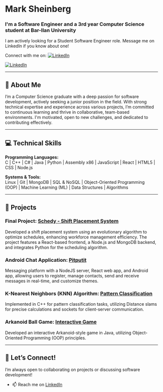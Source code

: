 # Mark Sheinberg
###  I'm a Software Engineer and a 3rd year Computer Science student at Bar-Ilan University

I am actively looking for a Student Software Engineer role. Message me on LinkedIn if you know about one!

Connect with me on: [![LinkedIn](https://img.shields.io/badge/LinkedIn-blue?logo=linkedin&logoColor=white)](https://www.linkedin.com/in/mark-sheinberg-658121248/)



[![LinkedIn](https://img.shields.io/badge/LinkedIn-0077B5?style=for-the-badge&logo=linkedin&logoColor=white)](https://linkedin.com/in/naama-matzliach)

---

## 👋 About Me  
I’m a Computer Science graduate with a deep passion for software development, actively seeking a junior position in the field. With strong technical expertise and experience across various projects, I’m committed to continuous learning and thrive in collaborative, team-based environments. I'm motivated, open to new challenges, and dedicated to contributing effectively.

---

## 💻 Technical Skills  
**Programming Languages:**  
C | C++ | C# | Java | Python | Assembly x86 | JavaScript | React | HTML5 | CSS | Node.js  

**Systems & Tools:**  
Linux | Git | MongoDB | SQL & NoSQL | Object-Oriented Programming (OOP) | Machine Learning (ML) | Data Structures | Algorithms  

---

## 📂 Projects  

### Final Project: [Schedy - Shift Placement System](https://github.com/naamamat/Schedy)  
Developed a shift placement system using an evolutionary algorithm to optimize schedules, enhancing workforce management efficiency. The project features a React-based frontend, a Node.js and MongoDB backend, and integrates Python for the scheduling algorithm.

### Android Chat Application: [Pitputit](https://github.com/naamamat/AndroidChatApp)  
Messaging platform with a NodeJS server, React web app, and Android app, allowing users to register, manage contacts, send and receive messages in real-time, and customize themes.

### K-Nearest Neighbors (KNN) Algorithm: [Pattern Classification](https://github.com/naamamat/KNN-Pattern-Classification)  
Implemented in C++ for pattern classification tasks, utilizing Distance slams for precise calculations and sockets for client-server communication.

### Arkanoid Ball Game: [Interactive Game](https://github.com/naamamat/Arkanoid_Ball_Game)  
Developed an interactive Arkanoid-style game in Java, utilizing Object-Oriented Programming (OOP) principles.

---

## 🚀 Let’s Connect!  
I’m always open to collaborating on projects or discussing software development!  

- 📫 Reach me on [LinkedIn](https://linkedin.com/in/naama-matzliach)

